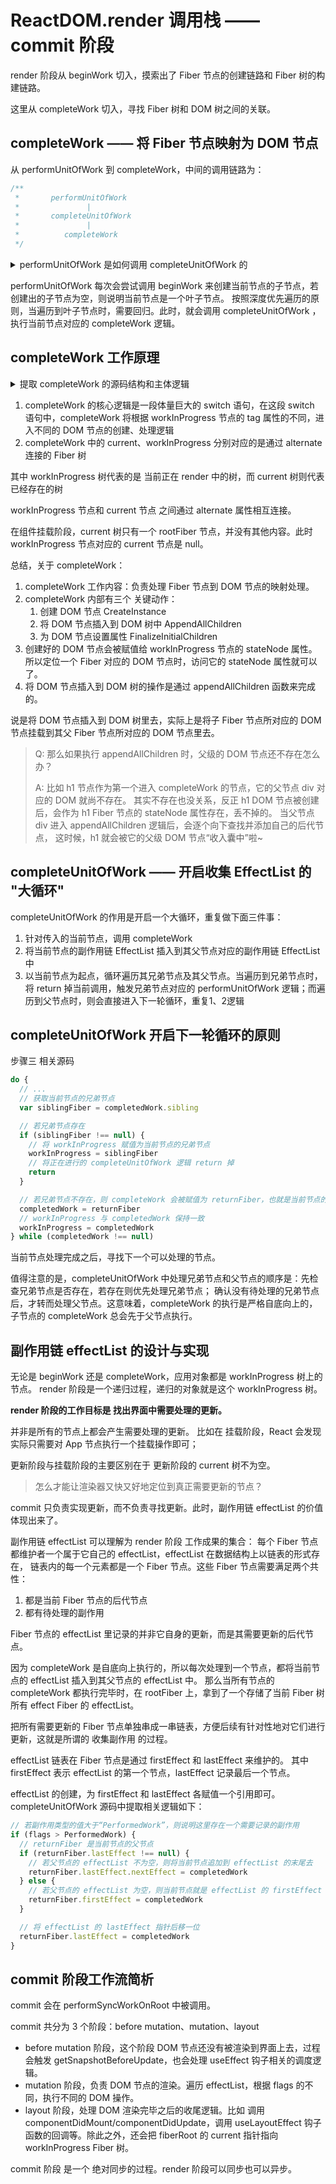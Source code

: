 # ReactDOM.render 调用栈 —— commit 阶段

render 阶段从 beginWork 切入，摸索出了 Fiber 节点的创建链路和 Fiber 树的构建链路。

这里从 completeWork 切入，寻找 Fiber 树和 DOM 树之间的关联。

## completeWork —— 将 Fiber 节点映射为 DOM 节点

从 performUnitOfWork 到 completeWork，中间的调用链路为：
```javascript
/**
 *       performUnitOfWork
 *               |
 *       completeUnitOfWork
 *               |
 *          completeWork
 */
```

<details>
<summary>
performUnitOfWork 是如何调用 completeUnitOfWork 的
</summary>

```javascript
function performUnitOfWork(unitOfWork) {
  // ...
  var current = unitOfWork.alternate
  var next
  if (xxx /* xxx 条件 */) {
    // ... 额外操作
    // 创建当前节点的子节点
    next = beginWork$1(current, unitOfWork, subtreeRenderLanes)
    // ... 额外操作
  } else {
    // 创建当前节点的子节点
    next = beginWork$1(current, unitOfWork, subtreeRenderLanes)
  }
  // ...
  if (next === null) {
    // 调用 completeUnitOfWork
    completeUnitOfWork(unitOfWork)
  } else {
    // 将当前节点更新为新创建出的 Fiber 节点
    workInProgress = next
  }
  // ...
}
```
</details>

performUnitOfWork 每次会尝试调用 beginWork 来创建当前节点的子节点，若创建出的子节点为空，则说明当前节点是一个叶子节点。
按照深度优先遍历的原则，当遍历到叶子节点时，需要回归。此时，就会调用 completeUnitOfWork ，执行当前节点对应的 completeWork 逻辑。

## completeWork 工作原理

<details>
<summary>
提取 completeWork 的源码结构和主体逻辑
</summary>

```javascript
function completeWork(current, workInProgress, renderLanes) {
  // 取出 Fiber 节点的属性值，存储在 newProps 里
  var newProps = workInProgress.pendingProps

  // 根据 workInProgress 节点的 tag 属性的不同，决定要进入哪段逻辑
  switch (workInProgress.tag) {
    case Other/* ...... */:
      return null
    case ClassComponent:
      {
        // .....
      }
    case HostRoot:
      {
        // ......
      }
    // h1 节点的类型属于 HostComponent，因此这里为你讲解的是这段逻辑
    case HostComponent:
      {
        popHostContext(workInProgress)
        var rootContainerInstance = getRootHostContainer()
        var type = workInProgress.type
        // 判断 current 节点是否存在，因为目前是挂载阶段，因此 current 节点是不存在的
        if (current !== null && workInProgress.stateNode != null) {
          updateHostComponent$1(current, workInProgress, type, newProps, rootContainerInstance)
          if (current.ref !== workInProgress.ref) {
            markRef$1(workInProgress)
          }
        } else {
          // 这里首先是针对异常情况进行 return 处理
          if (!newProps) {
            if (!(workInProgress.stateNode !== null)) {
              {
                throw Error("We must have new props for new mounts. This error is likely caused by a bug in React. Please file an issue.")
              }
            }
            return null
          }

          // 接下来就为 DOM 节点的创建做准备了
          var currentHostContext = getHostContext()
          // _wasHydrated 是一个与服务端渲染有关的值，这里不用关注
          var _wasHydrated = popHydrationState(workInProgress)

          // 判断是否是服务端渲染
          if (_wasHydrated) {
            // 这里不用关注，请你关注 else 里面的逻辑
            if (prepareToHydrateHostInstance(workInProgress, rootContainerInstance, currentHostContext)) {
              markUpdate(workInProgress)
            }
          } else {
            // 这一步很关键， createInstance 的作用是创建 DOM 节点
            var instance = createInstance(type, newProps, rootContainerInstance, currentHostContext, workInProgress)
            // appendAllChildren 会尝试把上一步创建好的 DOM 节点挂载到 DOM 树上去
            appendAllChildren(instance, workInProgress, false, false)
            // stateNode 用于存储当前 Fiber 节点对应的 DOM 节点
            workInProgress.stateNode = instance

            // finalizeInitialChildren 用来为 DOM 节点设置属性
            if (finalizeInitialChildren(instance, type, newProps, rootContainerInstance)) {
              markUpdate(workInProgress)
            }
          }
          // ......
        }
        return null
      }
    case HostText:
      {
        // ......
      }
    case SuspenseComponent:
      {
        // ......
      }
    case HostPortal:
      // ......
      return null
    case ContextProvider:
      // ......
      return null
    // ......
  }
  {
    {
      throw Error("Unknown unit of work tag (" + workInProgress.tag + "). This error is likely caused by a bug in React. Please file an issue.")
    }
  }
}
```
</details>

1. completeWork 的核心逻辑是一段体量巨大的 switch 语句，在这段 switch 语句中，completeWork 将根据 workInProgress 节点的 tag 属性的不同，进入不同的 DOM 节点的创建、处理逻辑
2. completeWork 中的 current、workInProgress 分别对应的是通过 alternate 连接的 Fiber 树

其中 workInProgress 树代表的是 当前正在 render 中的树，而 current 树则代表已经存在的树

workInProgress 节点和 current 节点 之间通过 alternate 属性相互连接。

在组件挂载阶段，current 树只有一个 rootFiber 节点，并没有其他内容。此时 workInProgress 节点对应的 current 节点是 null。

总结，关于 completeWork：

1. completeWork 工作内容：负责处理 Fiber 节点到 DOM 节点的映射处理。
2. completeWork 内部有三个 关键动作：
   1. 创建 DOM 节点 CreateInstance
   2. 将 DOM 节点插入到 DOM 树中 AppendAllChildren
   3. 为 DOM 节点设置属性 FinalizeInitialChildren
3. 创建好的 DOM 节点会被赋值给 workInProgress 节点的 stateNode 属性。所以定位一个 Fiber 对应的 DOM 节点时，访问它的 stateNode 属性就可以了。
4. 将 DOM 节点插入到 DOM 树的操作是通过 appendAllChildren 函数来完成的。

说是将 DOM 节点插入到 DOM 树里去，实际上是将子 Fiber 节点所对应的 DOM 节点挂载到其父 Fiber 节点所对应的 DOM 节点里去。

> Q: 那么如果执行 appendAllChildren 时，父级的 DOM 节点还不存在怎么办？
>
> A: 比如 h1 节点作为第一个进入 completeWork 的节点，它的父节点 div 对应的 DOM 就尚不存在。
> 其实不存在也没关系，反正 h1 DOM 节点被创建后，会作为 h1 Fiber 节点的 stateNode 属性存在，丢不掉的。
> 当父节点 div 进入 appendAllChildren 逻辑后，会逐个向下查找并添加自己的后代节点，
> 这时候，h1 就会被它的父级 DOM 节点“收入囊中”啦~


## completeUnitOfWork —— 开启收集 EffectList 的 "大循环"

completeUnitOfWork 的作用是开启一个大循环，重复做下面三件事：
1. 针对传入的当前节点，调用 completeWork
2. 将当前节点的副作用链 EffectList 插入到其父节点对应的副作用链 EffectList 中
3. 以当前节点为起点，循环遍历其兄弟节点及其父节点。当遍历到兄弟节点时，将 return 掉当前调用，触发兄弟节点对应的 performUnitOfWork 逻辑；而遍历到父节点时，则会直接进入下一轮循环，重复1、2逻辑

## completeUnitOfWork 开启下一轮循环的原则

步骤三 相关源码
```javascript
do {
  // ...
  // 获取当前节点的兄弟节点
  var siblingFiber = completedWork.sibling

  // 若兄弟节点存在
  if (siblingFiber !== null) {
    // 将 workInProgress 赋值为当前节点的兄弟节点
    workInProgress = siblingFiber
    // 将正在进行的 completeUnitOfWork 逻辑 return 掉
    return
  }

  // 若兄弟节点不存在，则 completeWork 会被赋值为 returnFiber，也就是当前节点的父节点
  completedWork = returnFiber
  // workInProgress 与 completedWork 保持一致
  workInProgress = completedWork
} while (completedWork !== null)
```

当前节点处理完成之后，寻找下一个可以处理的节点。

值得注意的是，completeUnitOfWork 中处理兄弟节点和父节点的顺序是：先检查兄弟节点是否存在，若存在则优先处理兄弟节点；
确认没有待处理的兄弟节点后，才转而处理父节点。这意味着，completeWork 的执行是严格自底向上的，子节点的 completeWork 总会先于父节点执行。

## 副作用链 effectList 的设计与实现

无论是 beginWork 还是 completeWork，应用对象都是 workInProgress 树上的节点。
render 阶段是一个递归过程，递归的对象就是这个 workInProgress 树。

**render 阶段的工作目标是 找出界面中需要处理的更新。**

并非是所有的节点上都会产生需要处理的更新。
比如在 挂载阶段，React 会发现实际只需要对 App 节点执行一个挂载操作即可；

更新阶段与挂载阶段的主要区别在于 更新阶段的 current 树不为空。

> 怎么才能让渲染器又快又好地定位到真正需要更新的节点？

commit 只负责实现更新，而不负责寻找更新。此时，副作用链 effectList 的价值体现出来了。

副作用链 effectList 可以理解为 render 阶段 工作成果的集合：
每个 Fiber 节点都维护者一个属于它自己的 effectList，effectList 在数据结构上以链表的形式存在，
链表内的每一个元素都是一个 Fiber 节点。这些 Fiber 节点需要满足两个共性：
1. 都是当前 Fiber 节点的后代节点
2. 都有待处理的副作用

Fiber 节点的 effectList 里记录的并非它自身的更新，而是其需要更新的后代节点。

因为 completeWork 是自底向上执行的，所以每次处理到一个节点，都将当前节点的 effectList 插入到其父节点的 effectList 中。
那么当所有节点的 completeWork 都执行完毕时，在 rootFiber 上，拿到了一个存储了当前 Fiber 树所有 effect Fiber 的 effectList。

把所有需要更新的 Fiber 节点单独串成一串链表，方便后续有针对性地对它们进行更新，这就是所谓的 收集副作用 的过程。

effectList 链表在 Fiber 节点是通过 firstEffect 和 lastEffect 来维护的。
其中 firstEffect 表示 effectList 的第一个节点，lastEffect 记录最后一个节点。

effectList 的创建，为 firstEffect 和 lastEffect 各赋值一个引用即可。
completeUnitOfWork 源码中提取相关逻辑如下：
```javascript
// 若副作用类型的值大于“PerformedWork”，则说明这里存在一个需要记录的副作用
if (flags > PerformedWork) {
  // returnFiber 是当前节点的父节点
  if (returnFiber.lastEffect !== null) {
    // 若父节点的 effectList 不为空，则将当前节点追加到 effectList 的末尾去
    returnFiber.lastEffect.nextEffect = completedWork
  } else {
    // 若父节点的 effectList 为空，则当前节点就是 effectList 的 firstEffect
    returnFiber.firstEffect = completedWork
  }

  // 将 effectList 的 lastEffect 指针后移一位
  returnFiber.lastEffect = completedWork
}
```

## commit 阶段工作流简析

commit 会在 performSyncWorkOnRoot 中被调用。

commit 共分为 3 个阶段：before mutation、mutation、layout

- before mutation 阶段，这个阶段 DOM 节点还没有被渲染到界面上去，过程会触发 getSnapshotBeforeUpdate，也会处理 useEffect 钩子相关的调度逻辑。
- mutation 阶段，负责 DOM 节点的渲染。遍历 effectList，根据 flags 的不同，执行不同的 DOM 操作。
- layout 阶段，处理 DOM 渲染完毕之后的收尾逻辑。比如 调用 componentDidMount/componentDidUpdate，调用 useLayoutEffect 钩子函数的回调等。除此之外，还会把 fiberRoot 的 current 指针指向 workInProgress Fiber 树。

commit 阶段 是一个 绝对同步的过程。render 阶段可以同步也可以异步。



